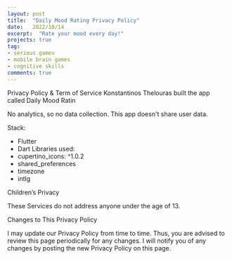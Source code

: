```yaml
---
layout: post
title:  "Daily Mood Rating Privacy Policy"
date:   2022/10/14
excerpt:  "Rate your mood every day!"
projects: true
tag:
- serious games
- mobile brain games
- cognitive skills
comments: true
---
```


Privacy Policy & Term of Service 
Konstantinos Thelouras built the app called Daily Mood Ratin

No analytics, so no data collection.
This app doesn't share user data.

Stack:
- Flutter
- Dart
Libraries used:
- cupertino_icons: ^1.0.2
- shared_preferences
- timezone
- intlg

Children’s Privacy

These Services do not address anyone under the age of 13.

Changes to This Privacy Policy

I may update our Privacy Policy from time to time. Thus, you are advised to review this page periodically for any changes. I will notify you of any changes by posting the new Privacy Policy on this page.


